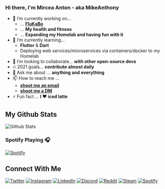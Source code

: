 ### Hi there, I'm Mircea Anton - aka MikeAnthony

- 🔭 I’m currently working on...
  - ... [**FluKaBo**](https://github.com/mikeanth-dvlp/FluKabo)
  - ... **My health and fitness**
  - ... **Expanding my Homelab and having fun with it**
- 🌱 I’m currently learning...
  - **Flutter** & **Dart**
  - Deploying web services/microservices via containers/docker to my Homelab
- 👯 I’m looking to collaborate... **with other open-source devs**
- 🔥 2021 goals... **contribute almost daily**
- 💬 Ask me about ... **anything and everything**
- 📫 How to reach me ... 
  - [**shoot me an email**](mailto:mike.anth99@gmail.com?subject=[GitHub]%20Source%20Han%20Sans)
  - [**shoot me a DM**](#connect-with-me)
- ⚡ Fun fact ... **I ❤️ iced latte**


## My Github Stats
![Github Stats](https://github-readme-stats.mikeanth-dvlp.vercel.app/api?username=mikeanth-dvlp&show_icons=true&hide_border=false)

### Spotify Playing 🎧
[![Spotify](https://spotify-readme.mikeanth-dvlp.vercel.app/api/spotify)][spotify]


## Connect With Me
[![Twitter](https://cdn.jsdelivr.net/npm/simple-icons@v3/icons/twitter.svg)][twitter]
[![Instagram](https://cdn.jsdelivr.net/npm/simple-icons@v3/icons/instagram.svg)][instagram]
[![LinkedIn](https://cdn.jsdelivr.net/npm/simple-icons@v3/icons/linkedin.svg)][linkedin]
[![Discord](https://cdn.jsdelivr.net/npm/simple-icons@v3/icons/discord.svg)][discord]
[![Reddit](https://cdn.jsdelivr.net/npm/simple-icons@v3/icons/reddit.svg)][reddit]
[![Steam](https://cdn.jsdelivr.net/npm/simple-icons@v3/icons/steam.svg)][steam]
[![Spotify](https://cdn.jsdelivr.net/npm/simple-icons@v3/icons/spotify.svg)][spotify]

[twitter]: https://twitter.com/mikeanth
[instagram]: https://www.instagram.com/mike_anth/
[linkedin]: https://www.linkedin.com/in/mircea-anton-039b26168/
[discord]: https://discordapp.com/users/637553176991629312
[reddit]: https://www.reddit.com/user/MikeAnth
[steam]: https://steamcommunity.com/id/mikeanth/
[spotify]: https://open.spotify.com/user/jpa2p7j8yrjjce6qtfze0uea5